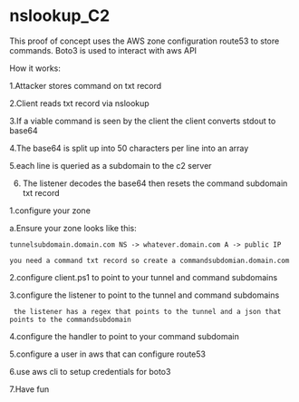 # nslookup_C2

This proof of concept uses the AWS zone configuration route53 to store commands. Boto3 is used to interact with aws API

How it works:

1.Attacker stores command on txt record

2.Client reads txt record via nslookup

3.If a viable command is seen by the client the client converts stdout to base64

4.The base64 is split up into 50 characters per line into an array

5.each line is queried as a subdomain to the c2 server

6. The listener decodes the base64 then resets the command subdomain txt record




1.configure your zone


  a.Ensure your zone looks like this:
    
		
	tunnelsubdomain.domain.com NS -> whatever.domain.com A -> public IP
      
	you need a command txt record so create a commandsubdomian.domain.com
 
 
 2.configure client.ps1 to point to your tunnel and command subdomains
 
 3.configure the listener to point to the tunnel and command subdomains
   
	 the listener has a regex that points to the tunnel and a json that points to the commandsubdomain
 
 4.configure the handler to point to your command subdomain
 
 5.configure a user in aws that can configure route53
 
 6.use aws cli to setup credentials for boto3
 
 7.Have fun
    
